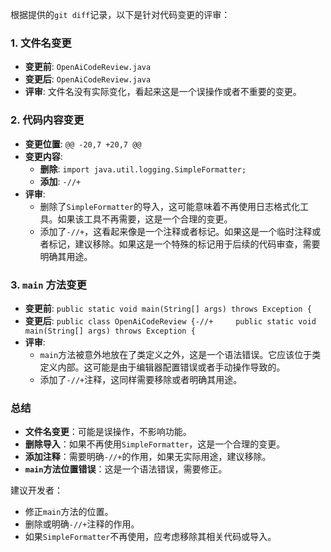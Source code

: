 根据提供的`git diff`记录，以下是针对代码变更的评审：

### 1. 文件名变更
- **变更前**: `OpenAiCodeReview.java`
- **变更后**: `OpenAiCodeReview.java`
- **评审**: 文件名没有实际变化，看起来这是一个误操作或者不重要的变更。

### 2. 代码内容变更
- **变更位置**: `@@ -20,7 +20,7 @@`
- **变更内容**: 
  - **删除**: `import java.util.logging.SimpleFormatter;`
  - **添加**: `-//+`
- **评审**:
  - 删除了`SimpleFormatter`的导入，这可能意味着不再使用日志格式化工具。如果该工具不再需要，这是一个合理的变更。
  - 添加了`-//+`，这看起来像是一个注释或者标记。如果这是一个临时注释或者标记，建议移除。如果这是一个特殊的标记用于后续的代码审查，需要明确其用途。

### 3. `main` 方法变更
- **变更前**: `public static void main(String[] args) throws Exception {`
- **变更后**: `public class OpenAiCodeReview {-//+     public static void main(String[] args) throws Exception {`
- **评审**:
  - `main`方法被意外地放在了类定义之外，这是一个语法错误。它应该位于类定义内部。这可能是由于编辑器配置错误或者手动操作导致的。
  - 添加了`-//+`注释，这同样需要移除或者明确其用途。

### 总结
- **文件名变更**：可能是误操作，不影响功能。
- **删除导入**：如果不再使用`SimpleFormatter`，这是一个合理的变更。
- **添加注释**：需要明确`-//+`的作用，如果无实际用途，建议移除。
- **`main`方法位置错误**：这是一个语法错误，需要修正。

建议开发者：
- 修正`main`方法的位置。
- 删除或明确`-//+`注释的作用。
- 如果`SimpleFormatter`不再使用，应考虑移除其相关代码或导入。